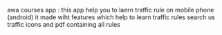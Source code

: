 awa courses app :
this app help you to laern traffic rule on mobile phone (android)
it made wiht features  which help to learn traffic rules search us traffic icons and pdf containing all rules  

